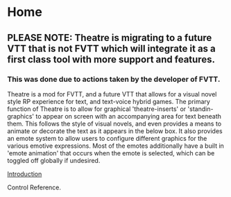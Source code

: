 # Home

## PLEASE NOTE: Theatre is migrating to a future VTT that is not FVTT which will integrate it as a first class tool with more support and features.

### This was done due to actions taken by the developer of FVTT.

Theatre is a mod for FVTT, and a future VTT that allows for a visual novel style RP experience for text, and text-voice hybrid games. The primary function of Theatre is to allow for graphical 'theatre-inserts' or 'standin-graphics' to appear on screen with an accompanying area for text beneath them. This follows the style of visual novels, and even provides a means to animate or decorate the text as it appears in the below box. It also provides an emote system to allow users to configure different graphics for the various emotive expressions. Most of the emotes additionally have a built in 'emote animation' that occurs when the emote is selected, which can be toggled off globally if undesired.

[Introduction](/wiki/instructions/home/introduction_to_theater.md)

Control Reference.
